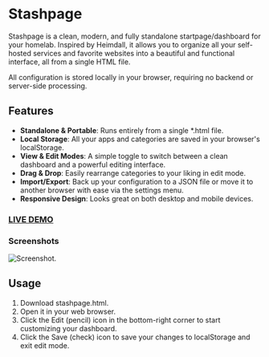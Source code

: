 # Stashpage
Stashpage is a clean, modern, and fully standalone startpage/dashboard for your homelab. Inspired by Heimdall, it allows you to organize all your self-hosted services and favorite websites into a beautiful and functional interface, all from a single HTML file.

All configuration is stored locally in your browser, requiring no backend or server-side processing.

## Features
* **Standalone & Portable**: Runs entirely from a single *.html file.
* **Local Storage**: All your apps and categories are saved in your browser's localStorage.
* **View & Edit Modes**: A simple toggle to switch between a clean dashboard and a powerful editing interface.
* **Drag & Drop**: Easily rearrange categories to your liking in edit mode.
* **Import/Export**: Back up your configuration to a JSON file or move it to another browser with ease via the settings menu.
* **Responsive Design**: Looks great on both desktop and mobile devices.

### [LIVE DEMO](https://r3ndl3r.github.io/stashpage/stashpage.html)

### Screenshots
![Screenshot.](https://github.com/r3ndl3r/stashpage/blob/main/screenshot.png?raw=true)

## Usage
1. Download stashpage.html.
2. Open it in your web browser.
3. Click the Edit (pencil) icon in the bottom-right corner to start customizing your dashboard.
4. Click the Save (check) icon to save your changes to localStorage and exit edit mode.

